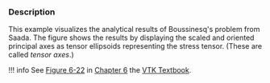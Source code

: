 ### Description
This example visualizes the analytical results of Boussinesq's problem from Saada. The figure shows the results by displaying the scaled and oriented principal axes as tensor ellipsoids representing the stress tensor. (These are called *tensor axes*.)

!!! info
    See [Figure 6-22](/VTKBook/6Chapter6/#Figure%206-22) in [Chapter 6](/VTKBook/6Chapter6) the [VTK Textbook](/VTKBook/01Chapter1).
